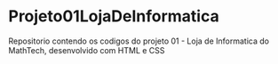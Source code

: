 # Projeto01LojaDeInformatica
Repositorio contendo os codigos do projeto 01 - Loja de Informatica do MathTech, desenvolvido com HTML e CSS
